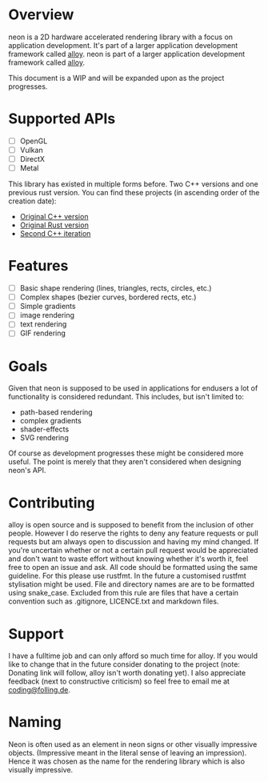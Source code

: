 # Overview
neon is a 2D hardware accelerated rendering library with a focus on application development.
It's part of a larger application development framework called [alloy](https://github.com/Folling/alloy).
neon is part of a larger application development framework called [alloy](https://github.com/Folling/alloy).

This document is a WIP and will be expanded upon as the project progresses.

# Supported APIs
- [ ] OpenGL
- [ ] Vulkan
- [ ] DirectX
- [ ] Metal

This library has existed in multiple forms before. Two C++ versions and one previous rust version. 
You can find these projects (in ascending order of the creation date):
- [Original C++ version](https://memleak.eu/Folling/graphite)
- [Original Rust version](https://memleak.eu/Folling/graphite-rs)
- [Second C++ iteration](https://memleak.eu/Folling/graphite-CPP-v2)

# Features
- [ ] Basic shape rendering (lines, triangles, rects, circles, etc.)
- [ ] Complex shapes (bezier curves, bordered rects, etc.)
- [ ] Simple gradients
- [ ] image rendering
- [ ] text rendering 
- [ ] GIF rendering

# Goals
Given that neon is supposed to be used in applications for endusers a lot of functionality is considered redundant.
This includes, but isn't limited to:
- path-based rendering
- complex gradients
- shader-effects
- SVG rendering

Of course as development progresses these might be considered more useful. The point is merely that they aren't considered
when designing neon's API.

# Contributing
alloy is open source and is supposed to benefit from the inclusion of other people. 
However I do reserve the rights to deny any feature requests or pull requests but am always open to discussion and having my mind changed. 
If you're uncertain whether or not a certain pull request would be appreciated and don't want to waste effort without knowing whether it's worth it, feel free to open an issue and ask. 
All code should be formatted using the same guideline. For this please use rustfmt. In the future a customised rustfmt stylisation might be used.
File and directory names are are to be formatted using snake_case. Excluded from this rule are files that have a certain convention such as .gitignore, LICENCE.txt and markdown files.

# Support
I have a fulltime job and can only afford so much time for alloy. If you would like to change that in the future consider donating to the project (note: Donating link will follow, alloy isn't worth donating yet). I also appreciate feedback (next to constructive criticism) so feel free to email me at coding@folling.de. 

# Naming
Neon is often used as an element in neon signs or other visually impressive objects. (Impressive meant in the literal sense of leaving an impression).
Hence it was chosen as the name for the rendering library which is also visually impressive.
